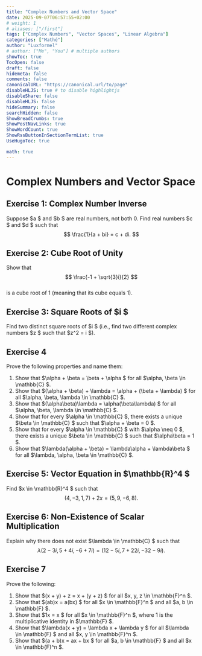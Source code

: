 ```yaml
---
title: "Complex Numbers and Vector Space"
date: 2025-09-07T06:57:55+02:00
# weight: 1
# aliases: ["/first"]
tags: ["Complex Numbers", "Vector Spaces", "Linear Algebra"]
categories: ["Mathé"]
author: "Luxformel"
# author: ["Me", "You"] # multiple authors
showToc: true
TocOpen: false
draft: false
hidemeta: false
comments: false
canonicalURL: "https://canonical.url/to/page"
disableHLJS: true # to disable highlightjs
disableShare: false
disableHLJS: false
hideSummary: false
searchHidden: false
ShowBreadCrumbs: true
ShowPostNavLinks: true
ShowWordCount: true
ShowRssButtonInSectionTermList: true
UseHugoToc: true

math: true
---
```

# Complex Numbers and Vector Space

## Exercise 1: Complex Number Inverse
Suppose $a $ and $b $ are real numbers, not both 0. Find real numbers $c $ and $d $ such that  
$$ \frac{1}{a + bi} = c + di. $$


## Exercise 2: Cube Root of Unity
Show that  
$$ \frac{-1 + \sqrt{3}i}{2} $$  
is a cube root of 1 (meaning that its cube equals 1).


## Exercise 3: Square Roots of $i $
Find two distinct square roots of $i $ (i.e., find two different complex numbers $z $ such that $z^2 = i $).


## Exercise 4 

Prove the following properties and name them:

1. Show that $\alpha + \beta = \beta + \alpha $ for all $\alpha, \beta \in \mathbb{C} $.
2. Show that $(\alpha + \beta) + \lambda = \alpha + (\beta + \lambda) $ for all $\alpha, \beta, \lambda \in \mathbb{C} $.
3. Show that $(\alpha\beta)\lambda = \alpha(\beta\lambda) $ for all $\alpha, \beta, \lambda \in \mathbb{C} $.
4. Show that for every $\alpha \in \mathbb{C} $, there exists a unique $\beta \in \mathbb{C} $ such that $\alpha + \beta = 0 $.
5. Show that for every $\alpha \in \mathbb{C} $ with $\alpha \neq 0 $, there exists a unique $\beta \in \mathbb{C} $ such that $\alpha\beta = 1 $.
6. Show that $\lambda(\alpha + \beta) = \lambda\alpha + \lambda\beta $ for all $\lambda, \alpha, \beta \in \mathbb{C} $.

## Exercise 5: Vector Equation in $\mathbb{R}^4 $
Find $x \in \mathbb{R}^4 $ such that  
$$ (4, -3, 1, 7) + 2x = (5, 9, -6, 8). $$


## Exercise 6: Non-Existence of Scalar Multiplication
Explain why there does not exist $\lambda \in \mathbb{C} $ such that  
$$ \lambda(2 - 3i, 5 + 4i, -6 + 7i) = (12 - 5i, 7 + 22i, -32 - 9i). $$

## Exercise 7 

Prove the following: 

1. Show that $(x + y) + z = x + (y + z) $ for all $x, y, z \in \mathbb{F}^n $.
2. Show that $(ab)x = a(bx) $ for all $x \in \mathbb{F}^n $ and all $a, b \in \mathbb{F} $.
3. Show that $1x = x $ for all $x \in \mathbb{F}^n $, where 1 is the multiplicative identity in $\mathbb{F} $.
4. Show that $\lambda(x + y) = \lambda x + \lambda y $ for all $\lambda \in \mathbb{F} $ and all $x, y \in \mathbb{F}^n $.
5. Show that $(a + b)x = ax + bx $ for all $a, b \in \mathbb{F} $ and all $x \in \mathbb{F}^n $.